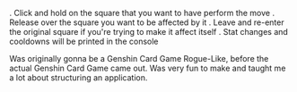 . Click and hold on the square that you want to have perform the move 
. Release over the square you want to be affected by it
. Leave and re-enter the original square if you're trying to make it affect itself
. Stat changes and cooldowns will be printed in the console

Was originally gonna be a Genshin Card Game Rogue-Like, before the actual Genshin Card Game came out. Was very fun to make and taught me a lot about structuring an application.
